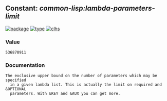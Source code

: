 ## Constant: ***common-lisp:lambda-parameters-limit***
[![package](https://img.shields.io/badge/Package-COMMON--LISP-5f9ea0.svg?style=social&colorA=999999)](../) [![type](https://img.shields.io/badge/Type-Constant-5f9ea0.svg?style=social&colorA=999999)](../#constant) [![clhs](https://img.shields.io/badge/CLHS-LAMBDA--PARAMETERS--LIMIT-5f9ea0.svg?style=social&colorA=999999)](http://www.lispworks.com/documentation/HyperSpec/Body/v_lamb_1.htm) 
### Value
```
536870911
```
### Documentation
```
The exclusive upper bound on the number of parameters which may be specified
  in a given lambda list. This is actually the limit on required and &OPTIONAL
  parameters. With &KEY and &AUX you can get more.
```
